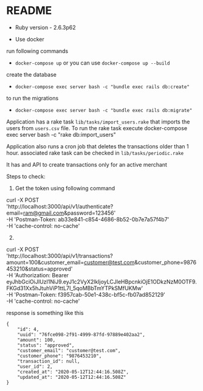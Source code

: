 # README

* Ruby version - 2.6.3p62

* Use docker

run following commands
  - `docker-compose up` or you can use `docker-compose up --build`

  create the database
  - `docker-compose exec server bash -c "bundle exec rails db:create"`

  to run the migrations
  - `docker-compose exec server bash -c "bundle exec rails db:migrate"`

Application has a rake task `lib/tasks/import_users.rake` that imports the users from `users.csv` file. To run the rake task execute
docker-compose exec server bash -c "rake db:import_users"

Application also runs a cron job that deletes the transactions older than 1 hour.
associated rake task can be checked in `lib/tasks/periodic.rake`

It has and API to create transactions only for an active merchant

Steps to check:
1. Get the token using following command

curl -X POST \
  'http://localhost:3000/api/v1/authenticate?email=ram@gmail.com&password=123456' \
  -H 'Postman-Token: ab33e841-c854-4686-8b52-0b7e7a57f4b7' \
  -H 'cache-control: no-cache'

2.

curl -X POST \
  'http://localhost:3000/api/v1/transactions?amount=100&customer_email=customer@test.com&customer_phone=9876453210&status=approved' \
  -H 'Authorization: Bearer eyJhbGciOiJIUzI1NiJ9.eyJ1c2VyX2lkIjoyLCJleHBpcnkiOjE1ODkzNzM0OTF9.FKGd31Xx5hJtuhViP1ttL7I_5qoMBbTmYTPkSMfUKMw' \
  -H 'Postman-Token: f3957cab-50e1-438c-bf5c-fb07ad852129' \
  -H 'cache-control: no-cache'

response is something like this
```
{
    "id": 4,
    "uuid": "76fce098-2f91-4999-87fd-97889e402aa2",
    "amount": 100,
    "status": "approved",
    "customer_email": "customer@test.com",
    "customer_phone": "9876453210",
    "transaction_id": null,
    "user_id": 2,
    "created_at": "2020-05-12T12:44:16.508Z",
    "updated_at": "2020-05-12T12:44:16.508Z"
}
```
